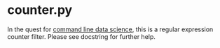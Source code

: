 # counter.py

In the quest for [command line data science](https://github.com/jeroenjanssens/data-science-at-the-command-line), 
this is a regular expression counter filter. Please see docstring for further help.


